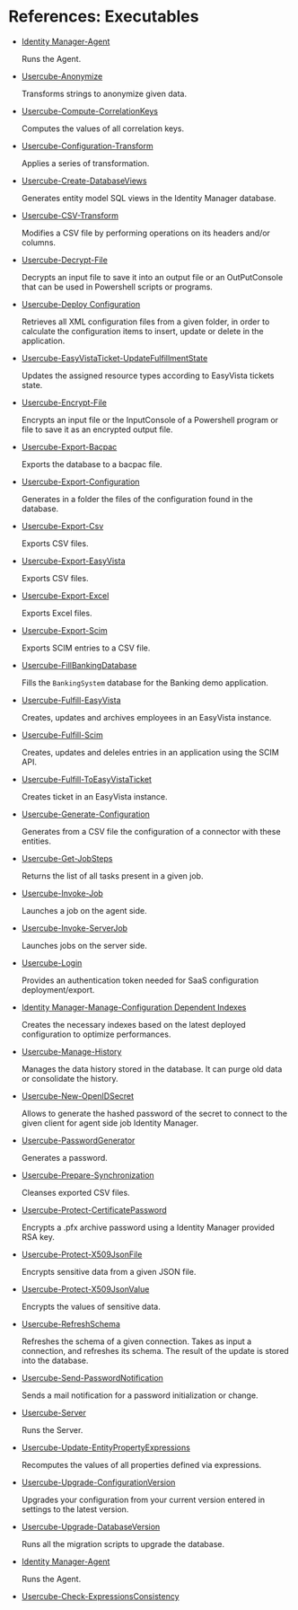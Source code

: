 # References: Executables

- [ Identity Manager-Agent ](/docs/identitymanager/6.2/identitymanager/integration-guide/executables/references/agent/index.md)

  Runs the Agent.

- [Usercube-Anonymize ](/docs/identitymanager/6.2/identitymanager/integration-guide/executables/references/anonymize/index.md)

  Transforms strings to anonymize given data.

- [ Usercube-Compute-CorrelationKeys ](/docs/identitymanager/6.2/identitymanager/integration-guide/executables/references/compute-correlationkeys/index.md)

  Computes the values of all correlation keys.

- [ Usercube-Configuration-Transform ](/docs/identitymanager/6.2/identitymanager/integration-guide/executables/references/configuration-transform/index.md)

  Applies a series of transformation.

- [ Usercube-Create-DatabaseViews ](/docs/identitymanager/6.2/identitymanager/integration-guide/executables/references/create-databaseviews/index.md)

  Generates entity model SQL views in the Identity Manager database.

- [ Usercube-CSV-Transform ](/docs/identitymanager/6.2/identitymanager/integration-guide/executables/references/csv-transform/index.md)

  Modifies a CSV file by performing operations on its headers and/or columns.

- [ Usercube-Decrypt-File ](/docs/identitymanager/6.2/identitymanager/integration-guide/executables/references/decrypt-file/index.md)

  Decrypts an input file to save it into an output file or an OutPutConsole that can be used in
  Powershell scripts or programs.

- [ Usercube-Deploy Configuration](/docs/identitymanager/6.2/identitymanager/integration-guide/executables/references/deploy-configuration/index.md)

  Retrieves all XML configuration files from a given folder, in order to calculate the
  configuration items to insert, update or delete in the application.

- [ Usercube-EasyVistaTicket-UpdateFulfillmentState ](/docs/identitymanager/6.2/identitymanager/integration-guide/executables/references/easyvistaticket-updatefulfillmentstate/index.md)

  Updates the assigned resource types according to EasyVista tickets state.

- [ Usercube-Encrypt-File ](/docs/identitymanager/6.2/identitymanager/integration-guide/executables/references/encrypt-file/index.md)

  Encrypts an input file or the InputConsole of a Powershell program or file to save it as an
  encrypted output file.

- [Usercube-Export-Bacpac](/docs/identitymanager/6.2/identitymanager/integration-guide/executables/references/export-bacpac/index.md)

  Exports the database to a bacpac file.

- [ Usercube-Export-Configuration ](/docs/identitymanager/6.2/identitymanager/integration-guide/executables/references/export-configuration/index.md)

  Generates in a folder the files of the configuration found in the database.

- [Usercube-Export-Csv ](/docs/identitymanager/6.2/identitymanager/integration-guide/executables/references/export-csv/index.md)

  Exports CSV files.

- [ Usercube-Export-EasyVista ](/docs/identitymanager/6.2/identitymanager/integration-guide/executables/references/export-easyvista/index.md)

  Exports CSV files.

- [Usercube-Export-Excel ](/docs/identitymanager/6.2/identitymanager/integration-guide/executables/references/export-excel/index.md)

  Exports Excel files.

- [Usercube-Export-Scim ](/docs/identitymanager/6.2/identitymanager/integration-guide/executables/references/export-scim/index.md)

  Exports SCIM entries to a CSV file.

- [Usercube-FillBankingDatabase ](/docs/identitymanager/6.2/identitymanager/integration-guide/executables/references/fillbankingdatabase/index.md)

  Fills the `BankingSystem` database for the Banking demo application.

- [ Usercube-Fulfill-EasyVista ](/docs/identitymanager/6.2/identitymanager/integration-guide/executables/references/fulfill-easyvista/index.md)

  Creates, updates and archives employees in an EasyVista instance.

- [Usercube-Fulfill-Scim ](/docs/identitymanager/6.2/identitymanager/integration-guide/executables/references/fulfill-scim/index.md)

  Creates, updates and deleles entries in an application using the SCIM API.

- [Usercube-Fulfill-ToEasyVistaTicket ](/docs/identitymanager/6.2/identitymanager/integration-guide/executables/references/fulfill-toeasyvistaticket/index.md)

  Creates ticket in an EasyVista instance.

- [Usercube-Generate-Configuration ](/docs/identitymanager/6.2/identitymanager/integration-guide/executables/references/generate-configuration/index.md)

  Generates from a CSV file the configuration of a connector with these entities.

- [ Usercube-Get-JobSteps ](/docs/identitymanager/6.2/identitymanager/integration-guide/executables/references/get-jobsteps/index.md)

  Returns the list of all tasks present in a given job.

- [ Usercube-Invoke-Job ](/docs/identitymanager/6.2/identitymanager/integration-guide/executables/references/invoke-job/index.md)

  Launches a job on the agent side.

- [ Usercube-Invoke-ServerJob ](/docs/identitymanager/6.2/identitymanager/integration-guide/executables/references/invoke-serverjob/index.md)

  Launches jobs on the server side.

- [ Usercube-Login ](/docs/identitymanager/6.2/identitymanager/integration-guide/executables/references/login/index.md)

  Provides an authentication token needed for SaaS configuration deployment/export.

- [ Identity Manager-Manage-Configuration Dependent Indexes ](/docs/identitymanager/6.2/identitymanager/integration-guide/executables/references/manage-configurationdependantindexes/index.md)

  Creates the necessary indexes based on the latest deployed configuration to optimize
  performances.

- [Usercube-Manage-History](/docs/identitymanager/6.2/identitymanager/integration-guide/executables/references/manage-history/index.md)

  Manages the data history stored in the database. It can purge old data or consolidate the
  history.

- [ Usercube-New-OpenIDSecret ](/docs/identitymanager/6.2/identitymanager/integration-guide/executables/references/new-openidsecret/index.md)

  Allows to generate the hashed password of the secret to connect to the given client for agent
  side job Identity Manager.

- [ Usercube-PasswordGenerator ](/docs/identitymanager/6.2/identitymanager/integration-guide/executables/references/passwordgenerator/index.md)

  Generates a password.

- [ Usercube-Prepare-Synchronization ](/docs/identitymanager/6.2/identitymanager/integration-guide/executables/references/prepare-synchronization/index.md)

  Cleanses exported CSV files.

- [ Usercube-Protect-CertificatePassword ](/docs/identitymanager/6.2/identitymanager/integration-guide/executables/references/protect-certificatepassword/index.md)

  Encrypts a .pfx archive password using a Identity Manager provided RSA key.

- [ Usercube-Protect-X509JsonFile ](/docs/identitymanager/6.2/identitymanager/integration-guide/executables/references/protect-x509jsonfile/index.md)

  Encrypts sensitive data from a given JSON file.

- [ Usercube-Protect-X509JsonValue ](/docs/identitymanager/6.2/identitymanager/integration-guide/executables/references/protect-x509jsonvalue/index.md)

  Encrypts the values of sensitive data.

- [ Usercube-RefreshSchema ](/docs/identitymanager/6.2/identitymanager/integration-guide/executables/references/refreshschema/index.md)

  Refreshes the schema of a given connection. Takes as input a connection, and refreshes its
  schema. The result of the update is stored into the database.

- [Usercube-Send-PasswordNotification ](/docs/identitymanager/6.2/identitymanager/integration-guide/executables/references/send-passwordnotification/index.md)

  Sends a mail notification for a password initialization or change.

- [Usercube-Server ](/docs/identitymanager/6.2/identitymanager/integration-guide/executables/references/server/index.md)

  Runs the Server.

- [Usercube-Update-EntityPropertyExpressions ](/docs/identitymanager/6.2/identitymanager/integration-guide/executables/references/update-entitypropertyexpressions/index.md)

  Recomputes the values of all properties defined via expressions.

- [Usercube-Upgrade-ConfigurationVersion ](/docs/identitymanager/6.2/identitymanager/integration-guide/executables/references/upgrade-configurationversion/index.md)

  Upgrades your configuration from your current version entered in settings to the latest version.

- [Usercube-Upgrade-DatabaseVersion ](/docs/identitymanager/6.2/identitymanager/integration-guide/executables/references/upgrade-databaseversion/index.md)

  Runs all the migration scripts to upgrade the database.

- [ Identity Manager-Agent ](/docs/identitymanager/6.2/identitymanager/integration-guide/executables/references/agent/index.md)

  Runs the Agent.

- [Usercube-Check-ExpressionsConsistency](/docs/identitymanager/6.2/identitymanager/integration-guide/executables/references/check-expressionsconsistency/index.md)
